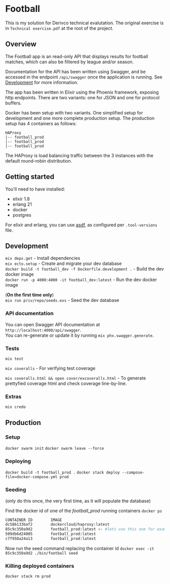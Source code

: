 # Football

This is my solution for Derivco technical evalutation. The original exercise is in `Technical exercise.pdf` at the root of the project.

## Overview

The Football app is an read-only API that displays results for football matches, which can also be filtered by league and/or season.

Documentation for the API has been written using Swagger, and be accessed in the endpoint `/api/swagger` once the application is running. See [Development](#development) for more information.

The app has been written in Elixir using the Phoenix framework, exposing http endpoints. There are two variants: one for JSON and one for protocol buffers.

Docker has been setup with two variants. One simplified setup for development and one more complete production setup. The production setup has 4 containers as follows:

```
HAProxy
|-- football_prod
|-- football_prod
|-- football_prod
```

The HAProxy is load balancing traffic between the 3 instances with the default round-robin distribution.

## Getting started

You'll need to have installed:

- elixir 1.8
- erlang 21
- docker
- postgres

For elixir and erlang, you can use [asdf](https://github.com/asdf-vm/asdf), as configured per `.tool-versions` file.

## Development

`mix deps.get` - Install dependencies  
`mix ecto.setup` - Create and migrate your dev database  
`docker build -t football_dev -f Dockerfile.development .` - Build the dev docker image  
`docker run -p 4000:4000 -it football_dev:latest` - Run the dev docker image  

(__On the first time only__)  
`mix run priv/repo/seeds.exs` - Seed the dev database

### API documentation

You can open Swagger API documentation at `http://localhost:4000/api/swagger`.  
You can re-generate or update it by running `mix phx.swagger.generate`.  

### Tests

`mix test`

`mix coveralls` - For verifying test coverage

`mix coveralls.html && open cover/excoveralls.html` - To generate prettyfied coverage html and check coverage line-by-line.

### Extras

`mix credo`

## Production

### Setup
`docker swarm init`
`docker swarm leave --force`

### Deploying
`docker build -t football_prod .`
`docker stack deploy --compose-file=docker-compose.yml prod`

### Seeding
(only do this once, the very first time, as it will populate the database)

Find the docker id of one of the *football_prod* running containers 
`docker ps`


```bash
CONTAINER ID        IMAGE                        
dc586133baf2        dockercloud/haproxy:latest   
85c9c350a9d2        football_prod:latest <- #lets use this one for example
509db6d24005        football_prod:latest      
c7f958a24a13        football_prod:latest         
```

Now run the seed command replacing the container id
`docker exec -it 85c9c350a9d2 ./bin/football seed`

### Killing deployed containers
`docker stack rm prod`
